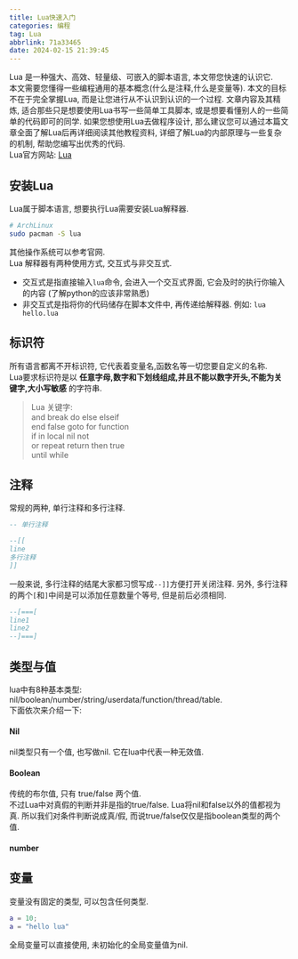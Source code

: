 ```yaml
---
title: Lua快速入门
categories: 编程
tag: Lua
abbrlink: 71a33465
date: 2024-02-15 21:39:45
---
```

Lua 是一种强大、高效、轻量级、可嵌入的脚本语言, 本文带您快速的认识它.  <!--more-->  
本文需要您懂得一些编程通用的基本概念(什么是注释,什么是变量等). 本文的目标不在于完全掌握Lua, 而是让您进行从不认识到认识的一个过程. 文章内容及其精炼, 适合那些只是想要使用Lua书写一些简单工具脚本, 或是想要看懂别人的一些简单的代码即可的同学. 如果您想使用Lua去做程序设计, 那么建议您可以通过本篇文章全面了解Lua后再详细阅读其他教程资料, 详细了解Lua的内部原理与一些复杂的机制, 帮助您编写出优秀的代码.  
Lua官方网站: [Lua](https://www.lua.org/)  

## 安装Lua  
Lua属于脚本语言, 想要执行Lua需要安装Lua解释器.  
```sh
# ArchLinux
sudo pacman -S lua
```
其他操作系统可以参考官网.  
Lua 解释器有两种使用方式, 交互式与非交互式.  

- 交互式是指直接输入`lua`命令, 会进入一个交互式界面, 它会及时的执行你输入的内容 (了解python的应该非常熟悉)  
- 非交互式是指将你的代码储存在脚本文件中, 再传递给解释器. 例如: `lua hello.lua`  

## 标识符
所有语言都离不开标识符, 它代表着变量名,函数名等一切您要自定义的名称.  
Lua要求标识符是以 **任意字母,数字和下划线组成,并且不能以数字开头,不能为关键字,大小写敏感** 的字符串.  

> Lua 关键字:  
> and break do else elseif  
> end false goto for function  
> if in local nil not  
> or repeat return then true  
> until while  

## 注释  
常规的两种, 单行注释和多行注释.  
```lua
-- 单行注释

--[[
line
多行注释
]]
```
一般来说, 多行注释的结尾大家都习惯写成`--]]`方便打开关闭注释. 另外, 多行注释的两个`[`和`]`中间是可以添加任意数量个等号, 但是前后必须相同.    
```lua
--[===[
line1
line2
--]===]
```

## 类型与值  
lua中有8种基本类型: nil/boolean/number/string/userdata/function/thread/table.  
下面依次来介绍一下:  

#### Nil
nil类型只有一个值, 也写做nil. 它在lua中代表一种无效值.  

#### Boolean
传统的布尔值, 只有 true/false 两个值.  
不过Lua中对真假的判断并非是指的true/false. Lua将nil和false以外的值都视为真. 所以我们对条件判断说成真/假, 而说true/false仅仅是指boolean类型的两个值.    

#### number


## 变量
变量没有固定的类型, 可以包含任何类型.  
```lua
a = 10;
a = "hello lua"
```
全局变量可以直接使用, 未初始化的全局变量值为nil.  



